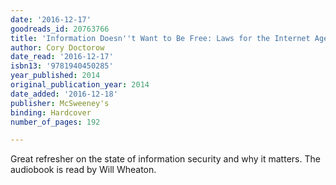 ```yaml
---
date: '2016-12-17'
goodreads_id: 20763766
title: 'Information Doesn''t Want to Be Free: Laws for the Internet Age'
author: Cory Doctorow
date_read: '2016-12-17'
isbn13: '9781940450285'
year_published: 2014
original_publication_year: 2014
date_added: '2016-12-18'
publisher: McSweeney's
binding: Hardcover
number_of_pages: 192

---
```

Great refresher on the state of information security and why it matters. The audiobook is read by Will Wheaton.
